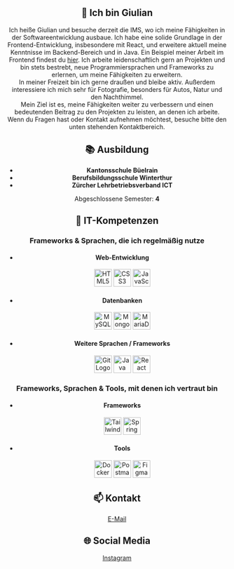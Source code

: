 <h2 align="center">👋 Ich bin Giulian</h2>
<p align="center">
Ich heiße Giulian und besuche derzeit die IMS, wo ich meine Fähigkeiten in der Softwareentwicklung ausbaue. Ich habe eine solide Grundlage in der Frontend-Entwicklung, insbesondere mit React, und erweitere aktuell meine Kenntnisse im Backend-Bereich und in Java. Ein Beispiel meiner Arbeit im Frontend findest du <a href="https://versicherungsrechner-coral.vercel.app/">hier</a>. Ich arbeite leidenschaftlich gern an Projekten und bin stets bestrebt, neue Programmiersprachen und Frameworks zu erlernen, um meine Fähigkeiten zu erweitern. <br> In meiner Freizeit bin ich gerne draußen und bleibe aktiv. Außerdem interessiere ich mich sehr für Fotografie, besonders für Autos, Natur und den Nachthimmel. <br> Mein Ziel ist es, meine Fähigkeiten weiter zu verbessern und einen bedeutenden Beitrag zu den Projekten zu leisten, an denen ich arbeite. Wenn du Fragen hast oder Kontakt aufnehmen möchtest, besuche bitte den unten stehenden Kontaktbereich.
</p><h2 align="center">📚 Ausbildung</h2>
<div align="center">
  <ul>
    <li>
      <b>Kantonsschule Büelrain</b><br>
    </li>
    <li>
      <b>Berufsbildungsschule Winterthur</b><br>
    </li>
    <li>
      <b>Zürcher Lehrbetriebsverband ICT</b><br>
    </li>
  </ul>
  Abgeschlossene Semester: <b>4</b>
</div><h2 align="center">🌟 IT-Kompetenzen</h2>
<h3 align="center">Frameworks & Sprachen, die ich regelmäßig nutze</h3>
<div align="center">
  <ul>
    <li>
      <h4>Web-Entwicklung</h4>
      <!-- HTML -->
      <img src="https://cdn.jsdelivr.net/gh/devicons/devicon/icons/html5/html5-original.svg" height="40" alt="HTML5 Logo" />
      <!-- CSS -->
      <img src="https://cdn.jsdelivr.net/gh/devicons/devicon/icons/css3/css3-original.svg" height="40" alt="CSS3 Logo" />
      <!-- JS -->
      <img src="https://cdn.simpleicons.org/javascript/F7DF1E" height="40" alt="JavaScript Logo" />
    </li>
    <li>
      <h4>Datenbanken</h4>
      <!-- MySQL -->
      <img src="https://upload.wikimedia.org/wikipedia/de/d/dd/MySQL_logo.svg" height="40" alt="MySQL Logo" />
      <!-- MongoDB -->
      <img src="https://www.svgrepo.com/show/331488/mongodb.svg" height="40" alt="MongoDB Logo" />
      <!-- MariaDB -->
      <img src="https://mariadb.com/wp-content/uploads/2019/11/mariadb-logo-vertical_blue.svg" height="40" alt="MariaDB Logo" />
    </li>
    <li>
      <h4>Weitere Sprachen / Frameworks</h4>
      <!-- GIT -->
      <img src="https://cdn.jsdelivr.net/gh/devicons/devicon/icons/git/git-original.svg" height="40" alt="Git Logo" />
      <!-- JAVA -->
      <img src="https://cdn.jsdelivr.net/gh/devicons/devicon/icons/java/java-original.svg" height="40" alt="Java Logo" />
      <!-- REACT -->
      <img src="https://upload.wikimedia.org/wikipedia/commons/a/a7/React-icon.svg" height="40" alt="React Logo" />
    </li>
  </ul>
</div>
<h3 align="center">Frameworks, Sprachen & Tools, mit denen ich vertraut bin</h3>
<div align="center">
  <ul>
    <li>
      <h4>Frameworks</h4>
      <!-- TAILWIND -->
      <img src="https://upload.wikimedia.org/wikipedia/commons/d/d5/Tailwind_CSS_Logo.svg" height="40" alt="Tailwind CSS Logo" />
      <!-- SPRINGBOOT -->
      <img src="https://upload.wikimedia.org/wikipedia/commons/7/79/Spring_Boot.svg" height="40" alt="Spring Boot Logo" />
    </li>
    <li>
      <h4>Tools</h4>
      <!-- DOCKER -->
      <img src="https://www.svgrepo.com/show/331370/docker.svg" height="40" alt="Docker Logo"/>
      <!-- POSTMAN -->
      <img src="https://www.svgrepo.com/show/354202/postman-icon.svg" height="40" alt="Postman Logo"/>
      <!-- FIGMA -->
      <img src="https://upload.wikimedia.org/wikipedia/commons/3/33/Figma-logo.svg" height="40" alt="Figma Logo"/>
    </li>
  </ul>
</div><h2 align="center">📫 Kontakt</h2>
<p align="center">
  <a href="mailto:mazzeo.giulian@gmail.com">E-Mail</a> 
</p>
<h2 align="center">🌐 Social Media</h2>
<p align="center">
  <a href="https://www.instagram.com/giulian838/">Instagram</a>
</p>
